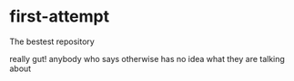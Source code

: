 # first-attempt
The bestest repository

really gut!
anybody who says otherwise has no idea what they are talking about